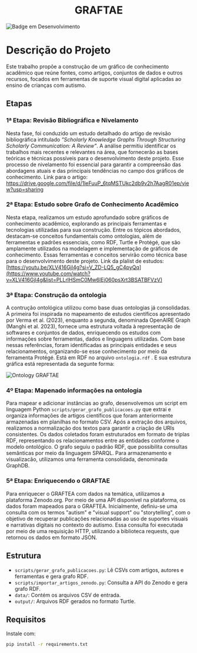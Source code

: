 <h1 align="center">GRAFTAE</h1>

![Badge em Desenvolvimento](https://img.shields.io/static/v1?label=STATUS&message=EM%20DESENVOLVIMENTO&color=GREEN&style=for-the-badge)

# Descrição do Projeto
Este trabalho propõe a construção de um gráfico de conhecimento acadêmico que reúne fontes, como artigos, conjuntos de dados e outros recursos, focados em ferramentas de suporte visual digital aplicadas ao ensino de crianças com autismo.

## Etapas

### 1ª Etapa: Revisão Bibliográfica e Nivelamento
Nesta fase, foi conduzido um estudo detalhado do artigo de revisão bibliográfica intitulado *"Scholarly Knowledge Graphs Through Structuring Scholarly Communication: A Review"*. A análise permitiu identificar os trabalhos mais recentes e relevantes na área, que fornecerão as bases teóricas e técnicas possíveis para o desenvolvimento deste projeto. Esse processo de nivelamento foi essencial para garantir a compreensão das abordagens atuais e das principais tendências no campo dos gráficos de conhecimento.
Link para o artigo: https://drive.google.com/file/d/1leFuuP_6tqMSTUkc2db9v2h7AagR01ep/view?usp=sharing

### 2ª Etapa: Estudo sobre Grafo de Conhecimento Acadêmico
Nesta etapa, realizamos um estudo aprofundado sobre gráficos de conhecimento acadêmico, explorando as principais ferramentas e tecnologias utilizadas para sua construção. Entre os tópicos abordados, destacam-se conceitos fundamentais como ontologias, além de ferramentas e padrões essenciais, como RDF, Turtle e Protégé, que são amplamente utilizados na modelagem e implementação de gráficos de conhecimento. Essas ferramentas e conceitos servirão como técnica base para o desenvolvimento deste projeto.
Link da plalist de estudos: [https://youtu.be/XLV416Gjl4g?si=V_ZD-LQ5_gC4pyQq](https://www.youtube.com/watch?v=XLV416Gjl4g&list=PLLrlHSmC0Mw6lEj060psXrt3BSATBFVzV)

### 3ª Etapa: Construção da ontologia
A contrução ontológica utilizou como base duas ontologias já consolidadas. A primeira foi inspirada no mapeamento de estudos científicos apresentado por Verma et al. (2023), enquanto a segunda, denominada OpenAIRE Graph (Manghi et al. 2023), fornece uma estrutura voltada à representação de softwares e conjuntos de dados, enriquecendo os estudos com informações sobre ferramentas, dados e linguagens utilizadas. Com base nessas referências, foram identificadas as principais entidades e seus relacionamentos, organizando-se esse conhecimento por meio da ferramenta Protégé. Está em RDF no arquivo `ontologia.rdf` . E sua estrutura gráfica está representada da segunte forma:

![Ontology GRAFTAE](ontologua.drawio)

### 4º Etapa: Mapenado informações na ontologia
Para mapear e adicionar instâncias ao grafo, desenvolvemos um script em linguagem Python `scripts/gerar_grafo_publicacoes.py` que extrai e organiza informações de artigos científicos que foram anteriormente armazenadas em planilhas no formato CSV. Após a extração dos arquivos, realizamos a normalização dos textos para garantir a criação de URIs consistentes. Os dados coletados foram estruturados em formato de triplas RDF, representando os relacionamentos entre as entidades conforme o modelo ontológico. O grafo seguiu o padrão RDF, que possibilita consultas semânticas por meio da linguagem SPARQL. Para armazenamento e visualizacão, utilizamos uma ferramenta consolidada, denominada GraphDB.

### 5ª Etapa: Enriquecendo o GRAFTAE
Para enriquecer o GRAFTEA com dados na temática, utilizamos a plataforma Zenodo.org. Por meio de uma API disponível na plataforma, os dados foram mapeados para o GRAFTEA. Inicialmente, definiu-se uma consulta com os termos "autism" e "visual support" ou "storytelling", com o objetivo de recuperar publicações relacionadas ao uso de suportes visuais e narrativas digitais no contexto do autismo. Essa consulta foi executada por meio de uma requisição HTTP, utilizando a biblioteca requests, que retornou os dados em formato JSON.

## Estrutura

- `scripts/gerar_grafo_publicacoes.py`: Lê CSVs com artigos, autores e ferramentas e gera grafo RDF.
- `scripts/importar_artigos_zenodo.py`: Consulta a API do Zenodo e gera grafo RDF.
- `data/`: Contém os arquivos CSV de entrada.
- `output/`: Arquivos RDF gerados no formato Turtle.

## Requisitos

Instale com:

```bash
pip install -r requirements.txt
